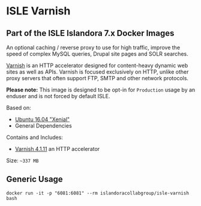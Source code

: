 # ISLE Varnish

## Part of the ISLE Islandora 7.x Docker Images
An optional caching / reverse proxy to use for high traffic, improve the speed of complex MySQL queries, Drupal site pages and SOLR searches.

[Varnish](https://varnish-cache.org/) is an HTTP accelerator designed for content-heavy dynamic web sites as well as APIs. Varnish is focused exclusively on HTTP, unlike other proxy servers that often support FTP, SMTP and other network protocols.


**Please note:** This image is designed to be opt-in for `Production` usage by an enduser and is not forced by default ISLE.

Based on:
  - [Ubuntu 16.04 "Xenial"](https://hub.docker.com/_/ubuntu)
  - General Dependencies

Contains and Includes:
  - [Varnish 4.1.11](https://varnish-cache.org/releases/index.html) an HTTP accelerator

Size: `~337 MB`

## Generic Usage

```
docker run -it -p "6081:6081" --rm islandoracollabgroup/isle-varnish bash
```